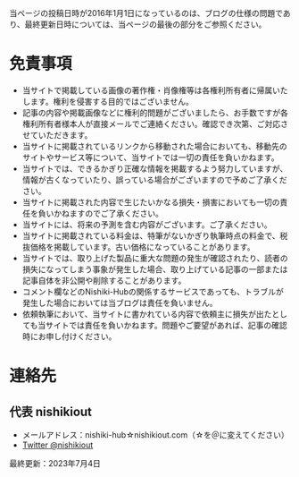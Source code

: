 当ページの投稿日時が2016年1月1日になっているのは、ブログの仕様の問題であり、最終更新日時については、当ページの最後の部分をご参照ください。

# 免責事項

* 当サイトで掲載している画像の著作権・肖像権等は各権利所有者に帰属いたします。権利を侵害する目的ではございません。
* 記事の内容や掲載画像などに権利的問題がございましたら、お手数ですが各権利所有者様本人が直接メールでご連絡ください。確認でき次第、ご対応させていただきます。
* 当サイトに掲載されているリンクから移動された場合においても、移動先のサイトやサービス等について、当サイトでは一切の責任を負いかねます。
* 当サイトでは、できるかぎり正確な情報を掲載するよう努力していますが、情報が古くなっていたり、誤っている場合がございますので予めご了承ください。
* 当サイトに掲載された内容で生じたいかなる損失・損害においても一切の責任を負いかねますのでご了承ください。
* 当サイトには、将来の予測を含む内容がございます。ご了承ください。
* 当サイトに掲載されている料金は、特筆がないかぎり執筆時点の料金で、税抜価格を掲載しています。古い価格になっていることがあります。
* 当サイトでは、取り上げた製品に重大な問題の発生が確認されたり、読者の損失になってしまう事象が発生した場合、取り上げている記事の一部または記事自体を非公開や削除することがあります。
* コメント欄などのNishiki-Hubの関係するサービスであっても、トラブルが発生した場合においては当ブログは責任を負いません。
* 依頼執筆において、当サイトに書かれている内容で依頼主に損失が出たとしても当サイトでは責任を負いかねます。問題やご要望があれば、記事の確認時にお申し付けください。

# 連絡先

## 代表 nishikiout

* メールアドレス：nishiki-hub☆nishikiout.com（☆を＠に変えてください）
* [Twitter @nishikiout](https://twitter.com/nishikiout)

最終更新：2023年7月4日